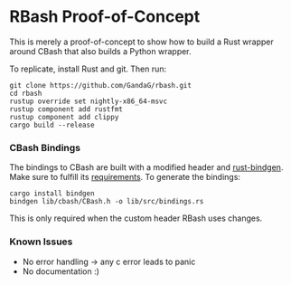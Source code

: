 # RBash Proof-of-Concept

This is merely a proof-of-concept to show how to build a Rust wrapper around CBash that also builds a Python wrapper.

To replicate, install Rust and git. Then run:

```
git clone https://github.com/GandaG/rbash.git
cd rbash
rustup override set nightly-x86_64-msvc
rustup component add rustfmt
rustup component add clippy
cargo build --release
```

### CBash Bindings

The bindings to CBash are built with a modified header and [rust-bindgen](https://github.com/rust-lang/rust-bindgen).
Make sure to fulfill its [requirements](https://rust-lang.github.io/rust-bindgen/requirements.html).
To generate the bindings:

```
cargo install bindgen
bindgen lib/cbash/CBash.h -o lib/src/bindings.rs
```

This is only required when the custom header RBash uses changes.

### Known Issues

* No error handling -> any c error leads to panic
* No documentation :)
